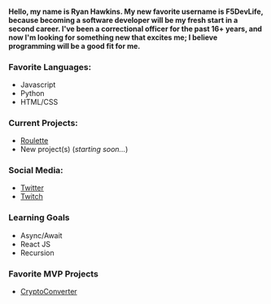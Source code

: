 #### Hello, my name is Ryan Hawkins. My new favorite username is F5DevLife, because becoming a software developer will be my fresh start in a second career. I've been a correctional officer for the past 16+ years, and now I'm looking for something new that excites me; I believe programming will be a good fit for me.

### Favorite Languages:
- Javascript
- Python
- HTML/CSS


### Current Projects:
- [Roulette](https://f5devlife.github.io/Roulette/)
- New project(s) (_starting soon..._)


### Social Media:
- [Twitter](https://twitter.com/f5devlife)
- [Twitch](https://www.twitch.tv/ryankhawkins)


### Learning Goals
- Async/Await
- React JS
- Recursion



### Favorite MVP Projects
- [CryptoConverter](https://github.com/F5DevLife/JS-CryptoConverter)
